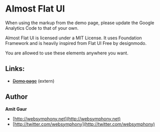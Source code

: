 Almost Flat UI
=======

When using the markup from the demo page, please update the Google Analytics Code to that of your own.

Almost Flat UI is licensed under a MIT License. It uses Foundation Framework and is heavily inspired from Flat UI Free by designmodo.

You are allowed to use these elements anywhere you want.

## Links:

+ <del>[Demo page](http://websymphony.net/almost-flat-ui/)</del> (extern)

## Author
**Amit Gaur**

+ [http://websymphony.net](http://websymphony.net)
+ [http://twitter.com/websymphony](http://twitter.com/websymphony)
